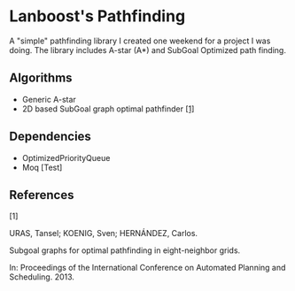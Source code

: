 # Lanboost's Pathfinding

A "simple" pathfinding library I created one weekend for a project I was doing.
The library includes A-star (A*) and SubGoal Optimized path finding.

## Algorithms
- Generic A-star
- 2D based SubGoal graph optimal pathfinder [[1]](#1)
 
## Dependencies
- OptimizedPriorityQueue
- Moq [Test]

## References
<a id="1">[1]</a> 

URAS, Tansel; KOENIG, Sven; HERNÁNDEZ, Carlos. 

Subgoal graphs for optimal pathfinding in eight-neighbor grids. 

In: Proceedings of the International Conference on Automated Planning and Scheduling. 2013.

